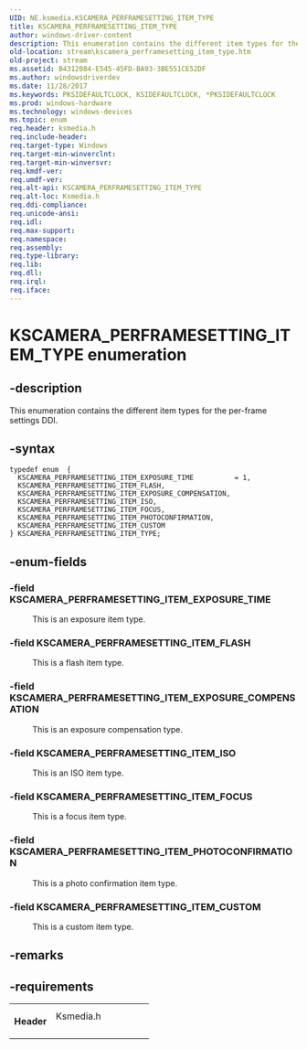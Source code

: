 ```yaml
---
UID: NE.ksmedia.KSCAMERA_PERFRAMESETTING_ITEM_TYPE
title: KSCAMERA_PERFRAMESETTING_ITEM_TYPE
author: windows-driver-content
description: This enumeration contains the different item types for the per-frame settings DDI.
old-location: stream\kscamera_perframesetting_item_type.htm
old-project: stream
ms.assetid: B4312084-E545-45FD-BA93-3BE551CE52DF
ms.author: windowsdriverdev
ms.date: 11/28/2017
ms.keywords: PKSIDEFAULTCLOCK, KSIDEFAULTCLOCK, *PKSIDEFAULTCLOCK
ms.prod: windows-hardware
ms.technology: windows-devices
ms.topic: enum
req.header: ksmedia.h
req.include-header: 
req.target-type: Windows
req.target-min-winverclnt: 
req.target-min-winversvr: 
req.kmdf-ver: 
req.umdf-ver: 
req.alt-api: KSCAMERA_PERFRAMESETTING_ITEM_TYPE
req.alt-loc: Ksmedia.h
req.ddi-compliance: 
req.unicode-ansi: 
req.idl: 
req.max-support: 
req.namespace: 
req.assembly: 
req.type-library: 
req.lib: 
req.dll: 
req.irql: 
req.iface: 
---
```


# KSCAMERA_PERFRAMESETTING_ITEM_TYPE enumeration



## -description
<p>This enumeration contains the different item types for the per-frame settings DDI.</p>


## -syntax

````
typedef enum  { 
  KSCAMERA_PERFRAMESETTING_ITEM_EXPOSURE_TIME          = 1,
  KSCAMERA_PERFRAMESETTING_ITEM_FLASH,
  KSCAMERA_PERFRAMESETTING_ITEM_EXPOSURE_COMPENSATION,
  KSCAMERA_PERFRAMESETTING_ITEM_ISO,
  KSCAMERA_PERFRAMESETTING_ITEM_FOCUS,
  KSCAMERA_PERFRAMESETTING_ITEM_PHOTOCONFIRMATION,
  KSCAMERA_PERFRAMESETTING_ITEM_CUSTOM
} KSCAMERA_PERFRAMESETTING_ITEM_TYPE;
````


## -enum-fields
<dl>

### -field <a id="KSCAMERA_PERFRAMESETTING_ITEM_EXPOSURE_TIME"></a><a id="kscamera_perframesetting_item_exposure_time"></a><b>KSCAMERA_PERFRAMESETTING_ITEM_EXPOSURE_TIME</b>

<dd>
<p>This is an exposure item type.</p>
</dd>

### -field <a id="KSCAMERA_PERFRAMESETTING_ITEM_FLASH"></a><a id="kscamera_perframesetting_item_flash"></a><b>KSCAMERA_PERFRAMESETTING_ITEM_FLASH</b>

<dd>
<p>This is a flash item type.</p>
</dd>

### -field <a id="KSCAMERA_PERFRAMESETTING_ITEM_EXPOSURE_COMPENSATION"></a><a id="kscamera_perframesetting_item_exposure_compensation"></a><b>KSCAMERA_PERFRAMESETTING_ITEM_EXPOSURE_COMPENSATION</b>

<dd>
<p>This is an exposure compensation type.</p>
</dd>

### -field <a id="KSCAMERA_PERFRAMESETTING_ITEM_ISO"></a><a id="kscamera_perframesetting_item_iso"></a><b>KSCAMERA_PERFRAMESETTING_ITEM_ISO</b>

<dd>
<p>This is an ISO item type.</p>
</dd>

### -field <a id="KSCAMERA_PERFRAMESETTING_ITEM_FOCUS"></a><a id="kscamera_perframesetting_item_focus"></a><b>KSCAMERA_PERFRAMESETTING_ITEM_FOCUS</b>

<dd>
<p>This is a focus item type.</p>
</dd>

### -field <a id="KSCAMERA_PERFRAMESETTING_ITEM_PHOTOCONFIRMATION"></a><a id="kscamera_perframesetting_item_photoconfirmation"></a><b>KSCAMERA_PERFRAMESETTING_ITEM_PHOTOCONFIRMATION</b>

<dd>
<p>This is a photo confirmation item type.</p>
</dd>

### -field <a id="KSCAMERA_PERFRAMESETTING_ITEM_CUSTOM"></a><a id="kscamera_perframesetting_item_custom"></a><b>KSCAMERA_PERFRAMESETTING_ITEM_CUSTOM</b>

<dd>
<p>This is a custom item type.</p>
</dd>
</dl>

## -remarks


## -requirements
<table>
<tr>
<th width="30%">
<p>Header</p>
</th>
<td width="70%">
<dl>
<dt>Ksmedia.h</dt>
</dl>
</td>
</tr>
</table>
